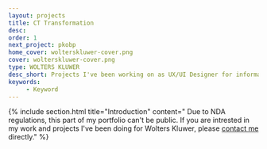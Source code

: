 ```yaml
---
layout: projects
title: CT Transformation
desc: 
order: 1
next_project: pkobp
home_cover: wolterskluwer-cover.png
cover: wolterskluwer-cover.png
type: WOLTERS KLUWER
desc_short: Projects I've been working on as UX/UI Designer for information services corporation
keywords: 
     - Keyword
---
```

{%
     include section.html 
     title="Introduction"
     content="
Due to NDA regulations, this part of my portfolio can't be public. If you are intrested in my work and projects I've been doing for Wolters Kluwer, please [contact me](mailto:julia.m.popko@gmail.com) directly."
%}